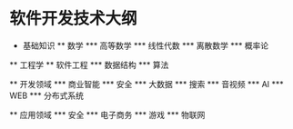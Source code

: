 # 软件开发技术大纲


* 基础知识
** 数学
*** 高等数学
*** 线性代数
*** 离散数学
*** 概率论

** 工程学
** 软件工程
*** 数据结构
*** 算法

** 开发领域
*** 商业智能
*** 安全
*** 大数据
*** 搜索
*** 音视频
*** AI
*** WEB
*** 分布式系统

** 应用领域
*** 安全
*** 电子商务
*** 游戏
*** 物联网
